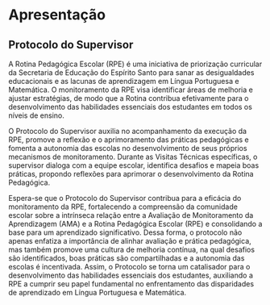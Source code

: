 # Apresentação

## Protocolo do Supervisor

A  Rotina  Pedagógica  Escolar  (RPE)  é  uma  iniciativa  de  priorização curricular  da  Secretaria  de  Educação  do  Espírito  Santo  para  sanar  as desigualdades  educacionais  e  as  lacunas  de  aprendizagem  em  Língua Portuguesa e Matemática. O monitoramento da RPE visa identificar áreas de  melhoria  e  ajustar  estratégias,  de  modo  que  a  Rotina  contribua efetivamente  para  o  desenvolvimento  das  habilidades  essenciais  dos estudantes em todos os níveis de ensino.

O Protocolo do Supervisor auxilia no acompanhamento da execução da RPE, promove a reflexão e o aprimoramento das práticas pedagógicas e fomenta a autonomia das escolas no desenvolvimento de seus próprios mecanismos de monitoramento. Durante as Visitas Técnicas específicas, o supervisor dialoga com a equipe escolar, identifica desafios e mapeia boas práticas, propondo reflexões para aprimorar o desenvolvimento da Rotina Pedagógica.

Espera-se  que  o  Protocolo  do  Supervisor  contribua  para  a  eficácia  do monitoramento  da  RPE,  fortalecendo  a  compreensão  da  comunidade escolar sobre a intrínseca relação entre a Avaliação de Monitoramento da Aprendizagem (AMA) e a Rotina Pedagógica Escolar (RPE) e consolidando a base para um aprendizado significativo. Dessa forma, o protocolo não apenas enfatiza a importância de alinhar avaliação e prática pedagógica, mas  também  promove  uma  cultura  de  melhoria  contínua,  na  qual desafios são identificados, boas práticas são compartilhadas e a autonomia  das  escolas  é  incentivada.  Assim,  o  Protocolo  se  torna  um catalisador para o desenvolvimento  das  habilidades essenciais dos estudantes,  auxiliando  a  RPE  a  cumprir  seu  papel  fundamental  no enfrentamento das disparidades de aprendizado em Língua Portuguesa e Matemática.
